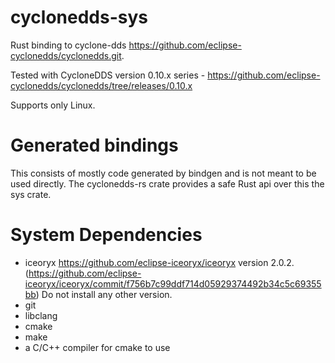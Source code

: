 # cyclonedds-sys
Rust binding to cyclone-dds  https://github.com/eclipse-cyclonedds/cyclonedds.git.

Tested with CycloneDDS version 0.10.x series - https://github.com/eclipse-cyclonedds/cyclonedds/tree/releases/0.10.x

Supports only Linux.

# Generated bindings

This consists of mostly code generated by bindgen and is not meant to be used directly. The cyclonedds-rs crate 
provides a safe Rust api over this the sys crate. 

# System Dependencies

* iceoryx https://github.com/eclipse-iceoryx/iceoryx version 2.0.2. (https://github.com/eclipse-iceoryx/iceoryx/commit/f756b7c99ddf714d05929374492b34c5c69355bb) Do not install any other version.
* git
* libclang
* cmake
* make
* a C/C++ compiler for cmake to use
